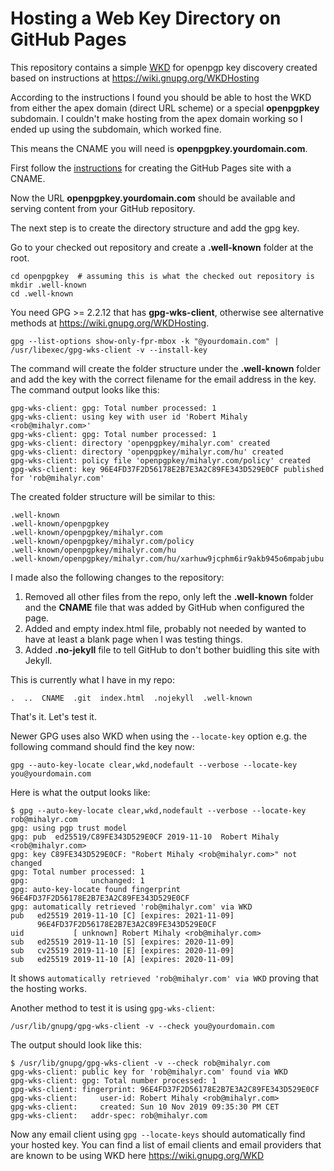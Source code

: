 # Hosting a Web Key Directory on GitHub Pages

This repository contains a simple [WKD](https://wiki.gnupg.org/WKD) for
openpgp key discovery created based on  instructions at
https://wiki.gnupg.org/WKDHosting

According to the instructions I found you should be able to host the WKD from
either the apex domain (direct URL scheme) or a special __openpgpkey__
subdomain. I couldn't make hosting from the apex domain working so I ended up
using the subdomain, which worked fine.

This means the CNAME you will need is __openpgpkey.yourdomain.com__.

First follow the [instructions](https://help.github.com/en/github/working-with-github-pages/configuring-a-custom-domain-for-your-github-pages-site) for creating the GitHub Pages site with a CNAME.

Now the URL __openpgpkey.yourdomain.com__ should be available and serving
content from your GitHub repository.

The next step is to create the directory structure and add the gpg key.

Go to your checked out repository and create a __.well-known__ folder at the
root.

```
cd openpgpkey  # assuming this is what the checked out repository is
mkdir .well-known
cd .well-known
```

You need GPG >= 2.2.12 that has __gpg-wks-client__, otherwise see alternative
methods at https://wiki.gnupg.org/WKDHosting.

```
gpg --list-options show-only-fpr-mbox -k "@yourdomain.com" | /usr/libexec/gpg-wks-client -v --install-key

```

The command will create the folder structure under the __.well-known__ folder and add the key with the correct filename for the email address in the key. The command output looks like this:

```
gpg-wks-client: gpg: Total number processed: 1
gpg-wks-client: using key with user id 'Robert Mihaly <rob@mihalyr.com>'
gpg-wks-client: gpg: Total number processed: 1
gpg-wks-client: directory 'openpgpkey/mihalyr.com' created
gpg-wks-client: directory 'openpgpkey/mihalyr.com/hu' created
gpg-wks-client: policy file 'openpgpkey/mihalyr.com/policy' created
gpg-wks-client: key 96E4FD37F2D56178E2B7E3A2C89FE343D529E0CF published for 'rob@mihalyr.com'
```

The created folder structure will be similar to this:

```
.well-known
.well-known/openpgpkey
.well-known/openpgpkey/mihalyr.com
.well-known/openpgpkey/mihalyr.com/policy
.well-known/openpgpkey/mihalyr.com/hu
.well-known/openpgpkey/mihalyr.com/hu/xarhuw9jcphm6ir9akb945o6mpabjubu
```

I made also the following changes to the repository:

1. Removed all other files from the repo, only left the __.well-known__ folder and the __CNAME__ file that was added by GitHub when configured the page.
2. Added and empty index.html file, probably not needed by wanted to have at least a blank page when I was testing things.
3. Added __.no-jekyll__ file to tell GitHub to don't bother buidling this site with Jekyll.

This is currently what I have in my repo:

```
.  ..  CNAME  .git  index.html  .nojekyll  .well-known
```

That's it. Let's test it.


Newer GPG uses also WKD when using the `--locate-key` option e.g. the
following command should find the key now:

```
gpg --auto-key-locate clear,wkd,nodefault --verbose --locate-key you@yourdomain.com
```

Here is what the output looks like:

```
$ gpg --auto-key-locate clear,wkd,nodefault --verbose --locate-key rob@mihalyr.com
gpg: using pgp trust model
gpg: pub  ed25519/C89FE343D529E0CF 2019-11-10  Robert Mihaly <rob@mihalyr.com>
gpg: key C89FE343D529E0CF: "Robert Mihaly <rob@mihalyr.com>" not changed
gpg: Total number processed: 1
gpg:              unchanged: 1
gpg: auto-key-locate found fingerprint 96E4FD37F2D56178E2B7E3A2C89FE343D529E0CF
gpg: automatically retrieved 'rob@mihalyr.com' via WKD
pub   ed25519 2019-11-10 [C] [expires: 2021-11-09]
      96E4FD37F2D56178E2B7E3A2C89FE343D529E0CF
uid           [ unknown] Robert Mihaly <rob@mihalyr.com>
sub   ed25519 2019-11-10 [S] [expires: 2020-11-09]
sub   cv25519 2019-11-10 [E] [expires: 2020-11-09]
sub   ed25519 2019-11-10 [A] [expires: 2020-11-09]
```

It shows `automatically retrieved 'rob@mihalyr.com' via WKD` proving that the
hosting works.

Another method to test it is using `gpg-wks-client`:

```
/usr/lib/gnupg/gpg-wks-client -v --check you@yourdomain.com
```

The output should look like this:

```
$ /usr/lib/gnupg/gpg-wks-client -v --check rob@mihalyr.com
gpg-wks-client: public key for 'rob@mihalyr.com' found via WKD
gpg-wks-client: gpg: Total number processed: 1
gpg-wks-client: fingerprint: 96E4FD37F2D56178E2B7E3A2C89FE343D529E0CF
gpg-wks-client:     user-id: Robert Mihaly <rob@mihalyr.com>
gpg-wks-client:     created: Sun 10 Nov 2019 09:35:30 PM CET
gpg-wks-client:   addr-spec: rob@mihalyr.com
```

Now any email client using `gpg --locate-keys` should automatically find your
hosted key. You can find a list of email clients and email providers that are
known to be using WKD here https://wiki.gnupg.org/WKD
